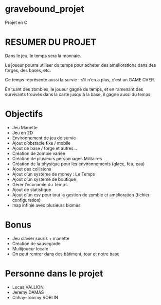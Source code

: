 # gravebound_projet

Projet en C


# RESUMER DU PROJET

Dans le jeu, le temps sera la monnaie. 

Le joueur pourra utiliser du temps pour acheter des améliorations dans des forges, des bases, etc. 

Ce temps représente aussi la survie :  s'il n'en a plus, c'est un GAME OVER.

En tuant des zombies, le joueur gagne du temps, et en ramenant des survivants trouvés dans la carte jusqu'à la base, 
il gagne aussi du temps.


# Objectifs

- Jeu Manette
- Jeu en 2D
- Environnement de jeu de survie
- Ajout d’obstacle fixe / mobile
- Ajout de base / forge et autres...
- Création de zombie variée
- Création de plusieurs personnages Militaires
- Création de la physique pour les environnements (glace, feu, eau)
- Ajout des collisions
- Ajout d’un système de money : Le Temps
- Ajout d’un système de boutique
- Gérer l’économie du Temps
- Ajout de statistique
- Ajout d’un csv pour tout la gestion de zombie et amélioration (fichier configuration) 
- map infinie avec plusieurs biomes


# Bonus

- Jeu clavier souris + manette
- Création de sauvegarde
- Multijoueur locale
- On peut rentrer dans des bâtiment, tour et notre base


# Personne dans le projet

- Lucas VALLION
- Jeremy DAMAS
- Chhay-Tommy ROBLIN